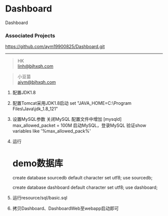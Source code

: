 # Dashboard
Dashboard


### Associated Projects
https://github.com/aym19900825/Dashboard.git

---
> HK  
> linh@bjhxqh.com

> 小豆苗  
> aiym@bjhxqh.com


1. 配置JDK1.8
2. 配置Tomcat采用JDK1.8启动
  set "JAVA_HOME=C:\Program Files\Java\jdk_1.8_121"
3. 设置MySQL参数
  关闭MySQL
  配置文件中增加
  [mysqld]
  max_allowed_packet = 100M
  启动MySQL，登录MySQL 验证show variables like '%max_allowed_pack%'
  
4. 运行 
    # demo数据库
    create database sourcedb default character set utf8;
    use sourcedb;
    
    create database dashboard default character set utf8;
    use dashboard;

5. 运行resource/sql/basic.sql

6. 拷贝Dashboard、DashboardWeb至webapp启动即可

 
